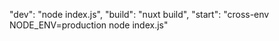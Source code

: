 
"dev": "node index.js",
"build": "nuxt build",
"start": "cross-env NODE_ENV=production node index.js"